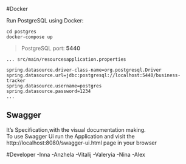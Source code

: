 #Docker

Run PostgreSQL using Docker: 
```ssh
cd postgres
docker-compose up
```
> PostgreSQL port: <b>5440</b>

```
... src/main/resourcesapplication.properties

spring.datasource.driver-class-name=org.postgresql.Driver
spring.datasource.url=jdbc:postgresql://localhost:5440/business-tracker
spring.datasource.username=postgres
spring.datasource.password=1234
...
`````

## Swagger

It’s Specification,with the visual documentation making.<br> To use Swagger Ui run the Application and visit
the http://localhost:8080/swagger-ui.html page in your browser

#Developer
-Inna
-Anzhela
-Vitalij
-Valeryia
-Nina
-Alex
